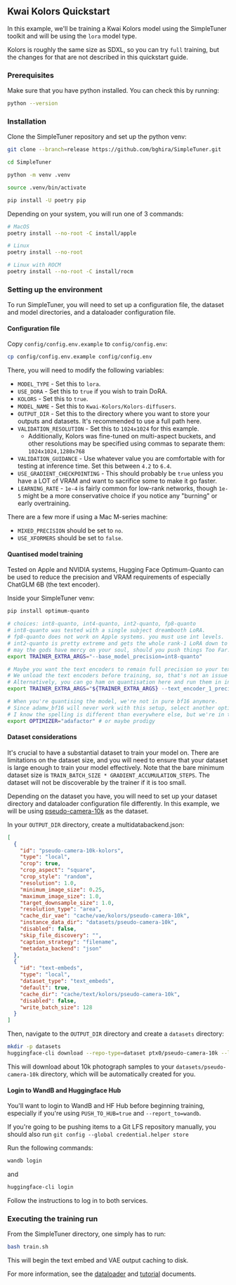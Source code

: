 ## Kwai Kolors Quickstart

In this example, we'll be training a Kwai Kolors model using the SimpleTuner toolkit and will be using the `lora` model type.

Kolors is roughly the same size as SDXL, so you can try `full` training, but the changes for that are not described in this quickstart guide.

### Prerequisites

Make sure that you have python installed. You can check this by running:

```bash
python --version
```

### Installation

Clone the SimpleTuner repository and set up the python venv:

```bash
git clone --branch=release https://github.com/bghira/SimpleTuner.git

cd SimpleTuner

python -m venv .venv

source .venv/bin/activate

pip install -U poetry pip
```

Depending on your system, you will run one of 3 commands:

```bash
# MacOS
poetry install --no-root -C install/apple

# Linux
poetry install --no-root

# Linux with ROCM
poetry install --no-root -C install/rocm
```

### Setting up the environment

To run SimpleTuner, you will need to set up a configuration file, the dataset and model directories, and a dataloader configuration file.

#### Configuration file

Copy `config/config.env.example` to `config/config.env`:

```bash
cp config/config.env.example config/config.env
```

There, you will need to modify the following variables:

- `MODEL_TYPE` - Set this to `lora`.
- `USE_DORA` - Set this to `true` if you wish to train DoRA.
- `KOLORS` - Set this to `true`.
- `MODEL_NAME` - Set this to `Kwai-Kolors/Kolors-diffusers`.
- `OUTPUT_DIR` - Set this to the directory where you want to store your outputs and datasets. It's recommended to use a full path here.
- `VALIDATION_RESOLUTION` - Set this to `1024x1024` for this example.
  - Additionally, Kolors was fine-tuned on multi-aspect buckets, and other resolutions may be specified using commas to separate them: `1024x1024,1280x768`
- `VALIDATION_GUIDANCE` - Use whatever value you are comfortable with for testing at inference time. Set this between `4.2` to `6.4`.
- `USE_GRADIENT_CHECKPOINTING` - This should probably be `true` unless you have a LOT of VRAM and want to sacrifice some to make it go faster.
- `LEARNING_RATE` - `1e-4` is fairly common for low-rank networks, though `1e-5` might be a more conservative choice if you notice any "burning" or early overtraining.

There are a few more if using a Mac M-series machine:

- `MIXED_PRECISION` should be set to `no`.
- `USE_XFORMERS` should be set to `false`.

#### Quantised model training

Tested on Apple and NVIDIA systems, Hugging Face Optimum-Quanto can be used to reduce the precision and VRAM requirements of especially ChatGLM 6B (the text encoder).

Inside your SimpleTuner venv:

```bash
pip install optimum-quanto
```

```bash
# choices: int8-quanto, int4-quanto, int2-quanto, fp8-quanto
# int8-quanto was tested with a single subject dreambooth LoRA.
# fp8-quanto does not work on Apple systems. you must use int levels.
# int2-quanto is pretty extreme and gets the whole rank-1 LoRA down to about 13.9GB VRAM.
# may the gods have mercy on your soul, should you push things Too Far.
export TRAINER_EXTRA_ARGS="--base_model_precision=int8-quanto"

# Maybe you want the text encoders to remain full precision so your text embeds are cake.
# We unload the text encoders before training, so, that's not an issue during training time - only during pre-caching.
# Alternatively, you can go ham on quantisation here and run them in int4 or int8 mode, because no one can stop you.
export TRAINER_EXTRA_ARGS="${TRAINER_EXTRA_ARGS} --text_encoder_1_precision=no_change"

# When you're quantising the model, we're not in pure bf16 anymore.
# Since adamw_bf16 will never work with this setup, select another optimiser.
# I know the spelling is different than everywhere else, but we're in too deep to fix it now.
export OPTIMIZER="adafactor" # or maybe prodigy
```

#### Dataset considerations

It's crucial to have a substantial dataset to train your model on. There are limitations on the dataset size, and you will need to ensure that your dataset is large enough to train your model effectively. Note that the bare minimum dataset size is `TRAIN_BATCH_SIZE * GRADIENT_ACCUMULATION_STEPS`. The dataset will not be discoverable by the trainer if it is too small.

Depending on the dataset you have, you will need to set up your dataset directory and dataloader configuration file differently. In this example, we will be using [pseudo-camera-10k](https://huggingface.co/datasets/ptx0/pseudo-camera-10k) as the dataset.

In your `OUTPUT_DIR` directory, create a multidatabackend.json:

```json
[
  {
    "id": "pseudo-camera-10k-kolors",
    "type": "local",
    "crop": true,
    "crop_aspect": "square",
    "crop_style": "random",
    "resolution": 1.0,
    "minimum_image_size": 0.25,
    "maximum_image_size": 1.0,
    "target_downsample_size": 1.0,
    "resolution_type": "area",
    "cache_dir_vae": "cache/vae/kolors/pseudo-camera-10k",
    "instance_data_dir": "datasets/pseudo-camera-10k",
    "disabled": false,
    "skip_file_discovery": "",
    "caption_strategy": "filename",
    "metadata_backend": "json"
  },
  {
    "id": "text-embeds",
    "type": "local",
    "dataset_type": "text_embeds",
    "default": true,
    "cache_dir": "cache/text/kolors/pseudo-camera-10k",
    "disabled": false,
    "write_batch_size": 128
  }
]
```

Then, navigate to the `OUTPUT_DIR` directory and create a `datasets` directory:

```bash
mkdir -p datasets
huggingface-cli download --repo-type=dataset ptx0/pseudo-camera-10k --local-dir=datasets/pseudo-camera-10k
```

This will download about 10k photograph samples to your `datasets/pseudo-camera-10k` directory, which will be automatically created for you.

#### Login to WandB and Huggingface Hub

You'll want to login to WandB and HF Hub before beginning training, especially if you're using `PUSH_TO_HUB=true` and `--report_to=wandb`.

If you're going to be pushing items to a Git LFS repository manually, you should also run `git config --global credential.helper store`

Run the following commands:

```bash
wandb login
```

and

```bash
huggingface-cli login
```

Follow the instructions to log in to both services.

### Executing the training run

From the SimpleTuner directory, one simply has to run:

```bash
bash train.sh
```

This will begin the text embed and VAE output caching to disk.

For more information, see the [dataloader](/documentation/DATALOADER.md) and [tutorial](/TUTORIAL.md) documents.
